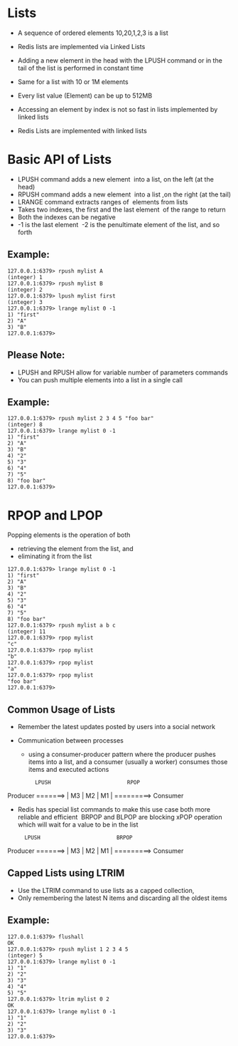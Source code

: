 # Lists

- A sequence of ordered elements 
10,20,1,2,3 is a list 

- Redis lists are implemented via Linked Lists 
- Adding a new element in the head with the LPUSH command or in the tail of the list is performed in constant time
- Same for a list with 10 or 1M elements
- Every list value (Element) can be up to 512MB
- Accessing an element by index is not so fast in lists implemented by linked lists
- Redis Lists are implemented with linked lists


# Basic API of Lists

- LPUSH command adds a new element  into a list, on the left (at the head)
- RPUSH command adds a new element  into a list ,on the right (at the tail)
- LRANGE command extracts ranges of  elements from lists
- Takes two indexes, the first and the last element  of the range to return 
- Both the indexes can be negative
- -1 is the last element  -2 is the penultimate element of the list, and so forth

## Example:

```
127.0.0.1:6379> rpush mylist A
(integer) 1
127.0.0.1:6379> rpush mylist B
(integer) 2
127.0.0.1:6379> lpush mylist first
(integer) 3
127.0.0.1:6379> lrange mylist 0 -1
1) "first"
2) "A"
3) "B"
127.0.0.1:6379> 
```

## Please Note:

- LPUSH and RPUSH  allow for variable number of parameters commands
- You can push multiple elements into a list in a single call

## Example:

```
127.0.0.1:6379> rpush mylist 2 3 4 5 "foo bar"
(integer) 8
127.0.0.1:6379> lrange mylist 0 -1
1) "first"
2) "A"
3) "B"
4) "2"
5) "3"
6) "4"
7) "5"
8) "foo bar"
127.0.0.1:6379>
```


# RPOP and LPOP


Popping elements is the operation of both 
 - retrieving the element from the list, and 
 - eliminating it from the list
 
 
```
127.0.0.1:6379> lrange mylist 0 -1
1) "first"
2) "A"
3) "B"
4) "2"
5) "3"
6) "4"
7) "5"
8) "foo bar"
127.0.0.1:6379> rpush mylist a b c
(integer) 11
127.0.0.1:6379> rpop mylist
"c"
127.0.0.1:6379> rpop mylist
"b"
127.0.0.1:6379> rpop mylist
"a"
127.0.0.1:6379> rpop mylist
"foo bar"
127.0.0.1:6379>
```


## Common Usage of Lists

- Remember the latest updates posted by users into a social network

- Communication between processes 
  - using a consumer-producer pattern where the producer pushes items into a list, and a consumer (usually a worker) consumes those items and executed actions 
  
  
          LPUSH                        RPOP
Producer  =======> | M3 | M2 | M1 |  =========> Consumer


  - Redis has special list commands to make this use case both more reliable and efficient
 BRPOP and BLPOP are blocking xPOP operation which will wait for a value to be in the list 


          LPUSH                        BRPOP
Producer  =======> | M3 | M2 | M1 |  =========> Consumer


## Capped Lists using LTRIM


- Use the LTRIM command to use lists as a capped collection, 
- Only remembering the latest N items and discarding all the oldest items


## Example:

```
127.0.0.1:6379> flushall
OK
127.0.0.1:6379> rpush mylist 1 2 3 4 5 
(integer) 5
127.0.0.1:6379> lrange mylist 0 -1
1) "1"
2) "2"
3) "3"
4) "4"
5) "5"
127.0.0.1:6379> ltrim mylist 0 2
OK
127.0.0.1:6379> lrange mylist 0 -1
1) "1"
2) "2"
3) "3"
127.0.0.1:6379> 
```
